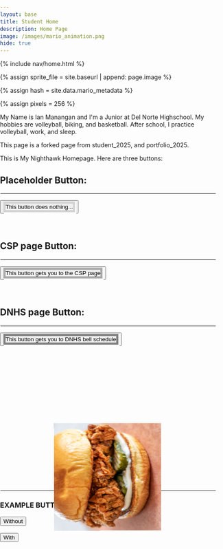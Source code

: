 ```yaml
---
layout: base
title: Student Home 
description: Home Page
image: /images/mario_animation.png
hide: true
---
```



<!-- Liquid:  statements -->

<!-- Include submenu from _includes to top of pages -->
{% include nav/home.html %}
<!--- Concatenation of site URL to frontmatter image  --->
{% assign sprite_file = site.baseurl | append: page.image %}
<!--- Has is a list variable containing mario metadata for sprite --->
{% assign hash = site.data.mario_metadata %}  
<!--- Size width/height of Sprit images --->
{% assign pixels = 256 %}

<!--- HTML for page contains <p> tag named "Mario" and class properties for a "sprite"  -->

<p id="mario" class="sprite"></p>
  
<!--- Embedded Cascading Style Sheet (CSS) rules, 
        define how HTML elements look 
--->
<style>
  body, html {
    margin: 0;
    padding: 0;
    overflow: hidden; /* Prevent scrollbars */
  }

  .sprite {
    height: {{pixels}}px;
    width: {{pixels}}px;
    background-image: url('{{sprite_file}}');
    background-repeat: no-repeat;
    position: absolute; /* So Mario can move around */
    bottom: 0; /* Start on the "ground" */
  }

  #mario {
    background-position: calc({{mario_metadata["Walk"].col}} * {{pixels}} * -1px) 
                         calc({{mario_metadata["Walk"].row}} * {{pixels}} * -1px);
  }
</style>

<script>
  var mario_metadata = {}; 
  {% for key in hash %}  
  var mario_key = "{{key | first}}";
  var values = {};
  values["row"] = {{key.row}};
  values["col"] = {{key.col}};
  values["frames"] = {{key.frames}};
  mario_metadata[mario_key] = values;
  {% endfor %}

  class Mario {
    constructor(meta_data) {
      this.tID = null;
      this.positionX = 0;
      this.positionY = 0; // Track vertical position for jumping
      this.isJumping = false; // Prevent multiple jumps
      this.isFacingRight = true; // Track Mario's direction
      this.currentSpeed = 0;
      this.marioElement = document.getElementById("mario");
      this.pixels = {{pixels}};
      this.interval = 100;
      this.obj = meta_data;
      this.gravity = 10; // gravity value for jumping
      this.jumpHeight = 150; // height of the jump
      this.jumpSpeed = 10; // speed of the jump
      this.marioElement.style.position = "absolute";
      this.marioElement.style.bottom = "0px"; // Start at the bottom (ground level)
    }

    animate(obj, speed) {
      let frame = 0;
      const row = obj.row * this.pixels;
      this.currentSpeed = speed;

      this.tID = setInterval(() => {
        const col = (frame + obj.col) * this.pixels;
        this.marioElement.style.backgroundPosition = `-${col}px -${row}px`;
        this.marioElement.style.left = `${this.positionX}px`;

        this.positionX += speed;
        frame = (frame + 1) % obj.frames;

        // Ensure Mario stays within the viewport
        const viewportWidth = window.innerWidth;
        if (this.positionX > viewportWidth - this.pixels) {
          this.positionX = viewportWidth - this.pixels; // Stop at right edge
        } else if (this.positionX < 0) {
          this.positionX = 0; // Stop at left edge
        }
      }, this.interval);
    }

    startWalking(direction) {
      this.stopAnimate();

      // Determine the walking direction and adjust the sprite flip
      if (direction === 'right') {
        this.marioElement.style.transform = 'scaleX(1)'; // Face right
        this.animate(this.obj["Walk"], 3); // Animate walking right
        this.isFacingRight = true;
      } else if (direction === 'left') {
        this.marioElement.style.transform = 'scaleX(-1)'; // Face left
        this.animate(this.obj["Walk"], -3); // Animate walking left
        this.isFacingRight = false;
      }
    }

    startRunning(direction) {
      this.stopAnimate();

      if (direction === 'right') {
        this.marioElement.style.transform = 'scaleX(1)'; // Face right
        this.animate(this.obj["Run1"], 6); // Animate running right
        this.isFacingRight = true;
      } else if (direction === 'left') {
        this.marioElement.style.transform = 'scaleX(-1)'; // Face left
        this.animate(this.obj["Run1"], -6); // Animate running left
        this.isFacingRight = false;
      }
    }

    startJumping() {
      if (!this.isJumping) {
        this.isJumping = true;

        // Set the jump animation (change to your Jump metadata)
        this.marioElement.style.backgroundPosition = `-${this.obj["Jump"].col * this.pixels}px 
                                                      -${this.obj["Jump"].row * this.pixels}px`;

        let jumpInterval = setInterval(() => {
          // Move Mario up until the jump height is reached
          if (this.positionY < this.jumpHeight) {
            this.positionY += this.jumpSpeed;
            this.marioElement.style.bottom = `${this.positionY}px`;
          } else {
            clearInterval(jumpInterval);

            // Apply gravity to bring Mario back down
            let fallInterval = setInterval(() => {
              if (this.positionY > 0) {
                this.positionY -= this.gravity;
                this.marioElement.style.bottom = `${this.positionY}px`;
              } else {
                clearInterval(fallInterval);
                this.positionY = 0;
                this.marioElement.style.bottom = `0px`; // Reset to ground level
                this.isJumping = false; // Allow jumping again

                // After the jump, return to walking or standing animation
                if (this.currentSpeed !== 0) {
                  this.startWalking(this.isFacingRight ? 'right' : 'left');
                } else {
                  this.marioElement.style.backgroundPosition = `-${this.obj["Rest"].col * this.pixels}px 
                                                                -${this.obj["Rest"].row * this.pixels}px`;
                }
              }
            }, 20);
          }
        }, 20);
      }
    }

    stopAnimate() {
      clearInterval(this.tID);
    }
  }

  const mario = new Mario(mario_metadata);

  ////////// Arrow key controls /////////

  window.addEventListener("keydown", (event) => {
    if (event.key === "ArrowRight") {
      event.preventDefault();
      mario.startWalking('right'); // Walk right
    } else if (event.key === "ArrowLeft") {
      event.preventDefault();
      mario.startWalking('left'); // Walk left
    } else if (event.key === "ArrowUp") {
      event.preventDefault();
      mario.startJumping(); // Jump
    }
  });

  // Stop Mario's movement when the arrow key is released
  window.addEventListener("keyup", (event) => {
    if (event.key === "ArrowRight" || event.key === "ArrowLeft") {
      mario.stopAnimate();
    }
  });

  document.addEventListener("DOMContentLoaded", () => {
    // Adjust sprite size for high pixel density devices
    const scale = Math.min(window.devicePixelRatio, 2);
    const sprite = document.querySelector(".sprite");
    sprite.style.transform = `scale(${0.2 * scale})`;
    mario.startResting();
  });
</script>

My Name is Ian Manangan and I'm a Junior at Del Norte Highschool. My hobbies are volleyball, biking, and basketball. After school, I practice volleyball, work, and sleep.

This page is a forked page from student_2025, and portfolio_2025.

This is My Nighthawk Homepage. Here are three buttons:
<style>
  hr {
    border-width: thin;
    border-style: solid;
    border-color: white;
  }
  .Border_1 {
    border-style: solid;
    border-color: lightgray;
    box-shadow: 2px 2px 0px 1px white;
    border-width: thick;
  }
  .Border_2 {
    border-style: solid;
    border-color: darkgray;
    box-shadow: 2px 2px 0px 1px white;
    border-width: thick;
  }
  .Border_3 {
    border-style: solid;
    border-color: gray;
    box-shadow: 2px 2px 0px 1px white;
    border-width: thick;
  }
  .chicken_sandwich {
    -webkit-animation: spin 1s linear infinite;
    animation: spin 1s linear infinite;
  }

  @-webkit-keyframes spin {
    0% { -webkit-transform: rotate(0deg); }
    100% { -webkit-transform: rotate(360deg); }
  }

  @keyframes spin {
    0% { transform: rotate(0deg); }
    100% { transform: rotate(360deg); }
  }
</style>
<html>
  <body>
    <h2> Placeholder Button: </h2>
    <hr>
    <button id="Chicken"><div class = "Border_1"> This button does nothing...</div></button>
      <br><br><br>
    <h2> CSP page Button: </h2>
    <hr>
    <a href = "navigation/section/csp"><button id="chicken1"><div class = "Border_2"> This button gets you to the CSP page</div></button></a>
      <br><br><br>
    <h2> DNHS page Button: </h2>
    <hr>
    <a href = "https://delnorte.powayusd.com/apps/bell_schedules/"><button id="chicken2"><div class = "Border_3"> This button gets you to DNHS bell schedule</div></button></a>
      <br><br><br><br>
    <div class ="chicken_sandwich"><img src = "images/Chicken_Sandwich.png" alt= "Logo img" width="250" height="250"></div>
      <br><hr>
    <h3> EXAMPLE BUTTONS: W/ & W/O LINK </h3>
    <button id = "x">Without</button>
    <br><br>
    <a href="about:blank"><button id = "x">With</button></a>
  </body>
</html>
